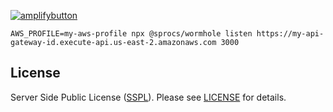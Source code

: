 [![amplifybutton](https://oneclick.amplifyapp.com/button.svg)](https://console.aws.amazon.com/amplify/home#/deploy?repo=https://github.com/sprocs/wormhole)

`
AWS_PROFILE=my-aws-profile npx @sprocs/wormhole listen https://my-api-gateway-id.execute-api.us-east-2.amazonaws.com 3000
`

License
-----------------

Server Side Public License ([SSPL](https://en.wikipedia.org/wiki/Server_Side_Public_License)). Please see [LICENSE](https://github.com/sprocs/wormhole/blob/master/LICENSE.txt) for details.
